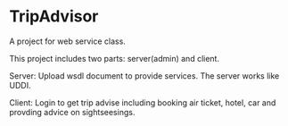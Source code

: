 # TripAdvisor
A project for web service class.

This project includes two parts: server(admin) and client.

Server:
Upload wsdl document to provide services. The server works like UDDI.

Client:
Login to get trip advise including booking air ticket, hotel, car and provding advice on sightseesings.
